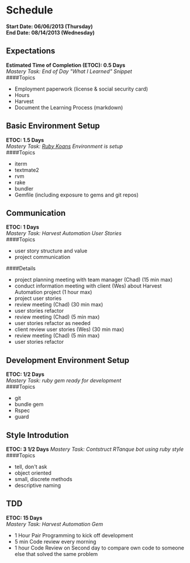 # Schedule
**Start Date: 06/06/2013 (Thursday)**  
**End Date: 08/14/2013 (Wednesday)**  
  
## Expectations
  **Estimated Time of Completion (ETOC): 0.5 Days**  
  *Mastery Task: End of Day "What I Learned" Snippet*  
####Topics
  * Employment paperwork (license & social security card)
  * Hours
  * Harvest
  * Document the Learning Process (markdown)

## Basic Environment Setup
  **ETOC: 1.5 Days**  
  *Mastery Task: [Ruby Koans](https://github.com/neo/ruby_koans) Environment is setup*  
####Topics
  * iterm  
  * textmate2  
  * rvm  
  * rake  
  * bundler  
  * Gemfile (including exposure to gems and git repos)

## Communication
  **ETOC: 1 Days**  
  *Mastery Task: Harvest Automation User Stories*  
####Topics
  * user story structure and value
  * project communication

####Details
  * project planning meeting with team manager (Chad) (15 min max)  
  * conduct information meeting with client (Wes) about Harvest Automation project (1 hour max)  
  * project user stories  
  * review meeting (Chad) (30 min max)  
  * user stories refactor  
  * review meeting (Chad) (5 min max)  
  * user stories refactor as needed  
  * client review user stories (Wes) (30 min max)  
  * review meeting (Chad) (5 min max)  
  * user stories refactor

## Development Environment Setup  
  **ETOC: 1/2 Days**  
  *Mastery Task: ruby gem ready for development*  
####Topics
  * git  
  * bundle gem  
  * Rspec  
  * guard

## Style Introdution
  **ETOC: 3 1/2 Days**
  *Mastery Task: Contstruct RTanque bot using ruby style*
####Topics
  * tell, don't ask
  * object oriented
  * small, discrete methods
  * descriptive naming

## TDD
  **ETOC: 15 Days**  
  *Mastery Task: Harvest Automation Gem*  
  * 1 Hour Pair Programming to kick off development
  * 5 min Code review every morning
  * 1 hour Code Review on Second day to compare own code to someone else that solved the same problem
